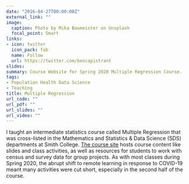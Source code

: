 ```yaml
---
date: "2016-04-27T00:00:00Z"
external_link: ""
image:
  caption: Photo by Mika Baumeister on Unsplash
  focal_point: Smart
links:
- icon: twitter
  icon_pack: fab
  name: Follow
  url: https://twitter.com/bencapistrant
slides:
summary: Course Website for Spring 2020 Multiple Regression Course.
tags:
- Population Health Data Science
- Teaching
title: Multiple Regression
url_code: ""
url_pdf: ""
url_slides: ""
url_video: ""
---
```


I taught an intermediate statistics course called Multiple Regression that was cross-listed in the Mathematics and Statistics & Data Science (SDS) departments at Smith College. [The course site](http://sds291.netlify.app) hosts course content like slides and class activities, as well as resources for students to work with census and survey data for group projects.  As with most classes during Spring 2020, the abrupt shift to remote learning in response to COVID-19 meant many activities were cut short, especially in the second half of the course.

